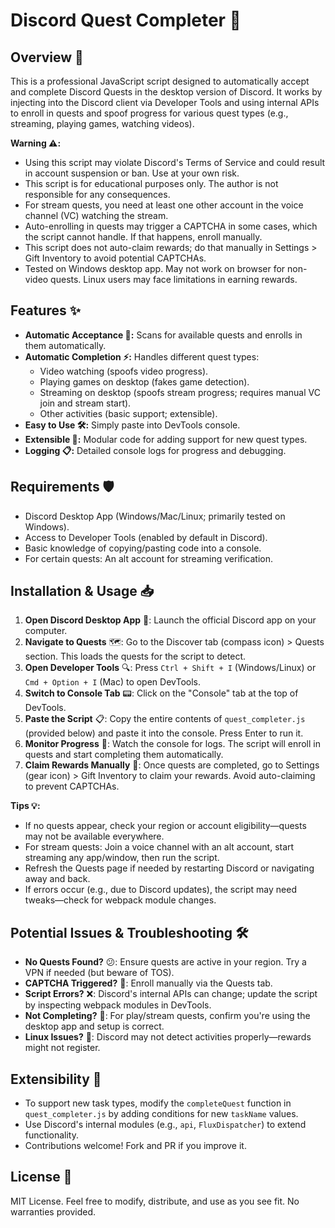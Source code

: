 # Discord Quest Completer 🚀

## Overview 📝
This is a professional JavaScript script designed to automatically accept and complete Discord Quests in the desktop version of Discord. It works by injecting into the Discord client via Developer Tools and using internal APIs to enroll in quests and spoof progress for various quest types (e.g., streaming, playing games, watching videos). 

**Warning ⚠️:**  
- Using this script may violate Discord's Terms of Service and could result in account suspension or ban. Use at your own risk.  
- This script is for educational purposes only. The author is not responsible for any consequences.  
- For stream quests, you need at least one other account in the voice channel (VC) watching the stream.  
- Auto-enrolling in quests may trigger a CAPTCHA in some cases, which the script cannot handle. If that happens, enroll manually.  
- This script does not auto-claim rewards; do that manually in Settings > Gift Inventory to avoid potential CAPTCHAs.  
- Tested on Windows desktop app. May not work on browser for non-video quests. Linux users may face limitations in earning rewards.

## Features ✨
- **Automatic Acceptance 🤖:** Scans for available quests and enrolls in them automatically.  
- **Automatic Completion ⚡:** Handles different quest types:  
  - Video watching (spoofs video progress).  
  - Playing games on desktop (fakes game detection).  
  - Streaming on desktop (spoofs stream progress; requires manual VC join and stream start).  
  - Other activities (basic support; extensible).  
- **Easy to Use 🛠️:** Simply paste into DevTools console.  
- **Extensible 🔧:** Modular code for adding support for new quest types.  
- **Logging 📋:** Detailed console logs for progress and debugging.

## Requirements 🛡️
- Discord Desktop App (Windows/Mac/Linux; primarily tested on Windows).  
- Access to Developer Tools (enabled by default in Discord).  
- Basic knowledge of copying/pasting code into a console.  
- For certain quests: An alt account for streaming verification.

## Installation & Usage 📥
1. **Open Discord Desktop App** 🔵: Launch the official Discord app on your computer.  
2. **Navigate to Quests** 🗺️: Go to the Discover tab (compass icon) > Quests section. This loads the quests for the script to detect.  
3. **Open Developer Tools** 🔍: Press `Ctrl + Shift + I` (Windows/Linux) or `Cmd + Option + I` (Mac) to open DevTools.  
4. **Switch to Console Tab** 📟: Click on the "Console" tab at the top of DevTools.  
5. **Paste the Script** 📋: Copy the entire contents of `quest_completer.js` (provided below) and paste it into the console. Press Enter to run it.  
6. **Monitor Progress** 👀: Watch the console for logs. The script will enroll in quests and start completing them automatically.  
7. **Claim Rewards Manually** 🎁: Once quests are completed, go to Settings (gear icon) > Gift Inventory to claim your rewards. Avoid auto-claiming to prevent CAPTCHAs.  

**Tips 💡:**  
- If no quests appear, check your region or account eligibility—quests may not be available everywhere.  
- For stream quests: Join a voice channel with an alt account, start streaming any app/window, then run the script.  
- Refresh the Quests page if needed by restarting Discord or navigating away and back.  
- If errors occur (e.g., due to Discord updates), the script may need tweaks—check for webpack module changes.

## Potential Issues & Troubleshooting 🛠️
- **No Quests Found?** 😕: Ensure quests are active in your region. Try a VPN if needed (but beware of TOS).  
- **CAPTCHA Triggered?** 🚫: Enroll manually via the Quests tab.  
- **Script Errors?** ❌: Discord's internal APIs can change; update the script by inspecting webpack modules in DevTools.  
- **Not Completing?** 🔄: For play/stream quests, confirm you're using the desktop app and setup is correct.  
- **Linux Issues?** 🐧: Discord may not detect activities properly—rewards might not register.

## Extensibility 🔄
- To support new task types, modify the `completeQuest` function in `quest_completer.js` by adding conditions for new `taskName` values.  
- Use Discord's internal modules (e.g., `api`, `FluxDispatcher`) to extend functionality.  
- Contributions welcome! Fork and PR if you improve it.

## License 📜
MIT License. Feel free to modify, distribute, and use as you see fit. No warranties provided.

